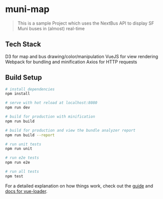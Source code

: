 # muni-map

> This is a sample Project which uses the NextBus API to display SF Muni buses in (almost) real-time


## Tech Stack

D3 for map and bus drawing/color/manipulation
VueJS for view rendering
Webpack for bundling and minification
Axios for HTTP requests


## Build Setup

``` bash
# install dependencies
npm install

# serve with hot reload at localhost:8080
npm run dev

# build for production with minification
npm run build

# build for production and view the bundle analyzer report
npm run build --report

# run unit tests
npm run unit

# run e2e tests
npm run e2e

# run all tests
npm test
```

For a detailed explanation on how things work, check out the [guide](http://vuejs-templates.github.io/webpack/) and [docs for vue-loader](http://vuejs.github.io/vue-loader).
